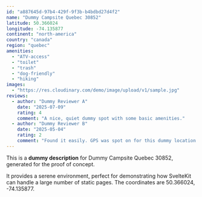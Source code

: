 ```yaml
---
id: "a887645d-97b4-429f-9f3b-b4bdbd27d4f2"
name: "Dummy Campsite Quebec 30852"
latitude: 50.366024
longitude: -74.135877
continent: "north-america"
country: "canada"
region: "quebec"
amenities:
  - "ATV-access"
  - "toilet"
  - "trash"
  - "dog-friendly"
  - "hiking"
images:
  - "https://res.cloudinary.com/demo/image/upload/v1/sample.jpg"
reviews:
  - author: "Dummy Reviewer A"
    date: "2025-07-09"
    rating: 4
    comment: "A nice, quiet dummy spot with some basic amenities."
  - author: "Dummy Reviewer B"
    date: "2025-05-04"
    rating: 2
    comment: "Found it easily. GPS was spot on for this dummy location."
---
```


This is a **dummy description** for Dummy Campsite Quebec 30852, generated for the proof of concept.

It provides a serene environment, perfect for demonstrating how SvelteKit can handle a large number of static pages. The coordinates are 50.366024, -74.135877.
